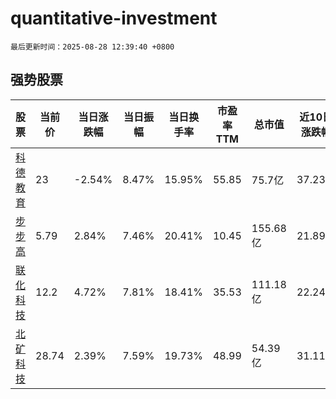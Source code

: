 # quantitative-investment

`最后更新时间：2025-08-28 12:39:40 +0800`

## 强势股票

|股票|当前价|当日涨跌幅|当日振幅|当日换手率|市盈率TTM|总市值|近10日涨跌幅|
|----|----|----|----|----|----|----|----|
|[科德教育](https://xueqiu.com/S/SZ300192)|23|-2.54%|8.47%|15.95%|55.85|75.7亿|37.23%|
|[步步高](https://xueqiu.com/S/SZ002251)|5.79|2.84%|7.46%|20.41%|10.45|155.68亿|21.89%|
|[联化科技](https://xueqiu.com/S/SZ002250)|12.2|4.72%|7.81%|18.41%|35.53|111.18亿|22.24%|
|[北矿科技](https://xueqiu.com/S/SH600980)|28.74|2.39%|7.59%|19.73%|48.99|54.39亿|31.11%|
